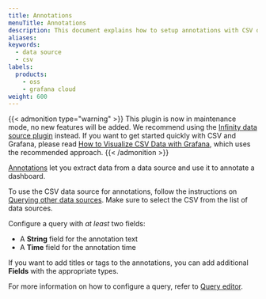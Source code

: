 ```yaml
---
title: Annotations
menuTitle: Annotations
description: This document explains how to setup annotations with CSV datasource
aliases:
keywords:
  - data source
  - csv
labels:
  products:
    - oss
    - grafana cloud
weight: 600
---
```


{{< admonition type="warning" >}}
This plugin is now in maintenance mode, no new features will be added. We recommend using the [Infinity data source plugin](https://grafana.com/grafana/plugins/yesoreyeram-infinity-datasource/) instead.  If you want to get started
quickly with CSV and Grafana, please read [How to Visualize CSV Data with Grafana](https://grafana.com/blog/2025/02/05/how-to-visualize-csv-data-with-grafana/), which uses the recommended approach.
{{< /admonition >}}

[Annotations](https://grafana.com/docs/grafana/latest/dashboards/annotations) let you extract data from a data source and use it to annotate a dashboard.

To use the CSV data source for annotations, follow the instructions on [Querying other data sources](https://grafana.com/docs/grafana/latest/dashboards/annotations/#querying-other-data-sources). Make sure to select the CSV from the list of data sources.

Configure a query with _at least_ two fields:

- A **String** field for the annotation text
- A **Time** field for the annotation time

If you want to add titles or tags to the annotations, you can add additional **Fields** with the appropriate types.

For more information on how to configure a query, refer to [Query editor](query-editor.md).
